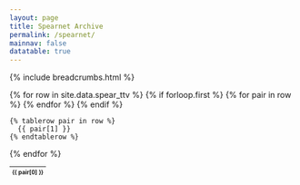 ```yaml
---
layout: page
title: Spearnet Archive
permalink: /spearnet/
mainnav: false
datatable: true
---
```

{% include breadcrumbs.html %}

<script>
$(document).ready(function(){

    $('table.display').DataTable( {
        paging: true,
        stateSave: true,
        searching: true,
        scrollX: 5
    }
        );
});
</script>
<div class="table-wrapper" markdown="block">

<table class="display" style="font-size:10px;">
  {% for row in site.data.spear_ttv %}
    {% if forloop.first %}
    <thead>
    <tr>
      {% for pair in row %}
        <th>{{ pair[0] }}</th>
      {% endfor %}
    </tr>
    </thead>
    {% endif %}

    {% tablerow pair in row %}
      {{ pair[1] }}
    {% endtablerow %}
  {% endfor %}
</table>

</div>

